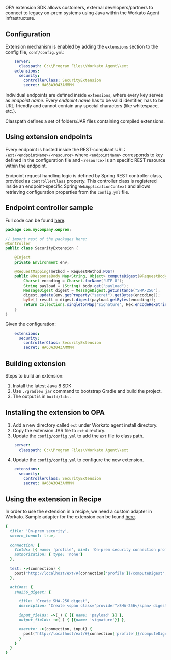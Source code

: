 
OPA extension SDK allows customers, external developers/partners to connect to legacy on-prem systems using Java within the Workato Agent infrastructure.


## Configuration

Extension mechanism is enabled by adding the `extensions` section to the config file, `conf/config.yml`:

```yml
    server:
      classpath: C:\\Program Files\\Workato Agent\\ext
    extensions:
      security:
        controllerClass: SecurityExtension
        secret: HA63A3043AMMMM
```

Individual endpoints are defined inside `extensions`, where every key serves as _endpoint name_. Every _endpoint name_ has to be valid identifier, has to be URL-friendly and cannot contain any special characters (like whitespace, etc.).

Classpath defines a set of folders/JAR files containing compiled extensions.


## Using extension endpoints

Every endpoint is hosted inside the REST-compliant URL: `/ext/<endpointName>/<resource>` where `<endpointName>` corresponds to key defined in the configuration file and `<resource>` is an specific REST resource within the endpoint.

Endpoint request handling logic is defined by Spring REST controller class, provided as `controllerClass` property. This controller class is registered inside an endpoint-specific Spring `WebApplicationContext` and allows retrieving configuration properties from the `config.yml` file.

## Endpoint controller sample

Full code can be found [here](https://github.com/workato/opa-extensions/blob/master/src/main/java/com/mycompany/onprem/SecurityExtension.java).

```java
package com.mycompany.onprem;

// import rest of the packages here:
@Controller
public class SecurityExtension {

    @Inject
    private Environment env;

    @RequestMapping(method = RequestMethod.POST)
    public @ResponseBody Map<String, Object> computeDigest(@RequestBody Map<String, Object> body) throws Exception {
        Charset encoding = Charset.forName("UTF-8");
        String payload = (String) body.get("payload");
        MessageDigest digest = MessageDigest.getInstance("SHA-256");
        digest.update(env.getProperty("secret").getBytes(encoding));
        byte[] result = digest.digest(payload.getBytes(encoding));
        return Collections.singletonMap("signature", Hex.encodeHexString(result));
    }
}
```

Given the configuration:

```yml
    extensions:
      security:
        controllerClass: SecurityExtension
        secret: HA63A3043AMMMM 
```

## Building extension

Steps to build an extension:

1. Install the latest Java 8 SDK
2. Use `./gradlew jar` command to bootstrap Gradle and build the project.
3. The output is in `build/libs`.

## Installing the extension to OPA

1. Add a new directory called `ext` under Workato agent install directory.
2. Copy the extension JAR file to `ext` directory.
3. Update the `config/config.yml` to add the `ext` file to class path.

```yml
    server:
      classpath: C:\\Program Files\\Workato Agent\\ext
```

4. Update the `config/config.yml` to configure the new extension.

```yml
    extensions:
      security:
        controllerClass: SecurityExtension
        secret: HA63A3043AMMMM
```


## Using the extension in Recipe

In order to use the extension in a recipe, we need a custom adapter in Workato. Sample adapter for the extension 
can be found [here](https://github.com/workato/connector_sdk/blob/master/custom_connectors/basic_auth/onprem_security.rb).

```ruby
{
  title: 'On-prem security',
  secure_tunnel: true,

  connection: {
    fields: [{ name: 'profile', hint: 'On-prem security connection profile' }],
    authorization: { type: 'none'}
  },

  test: ->(connection) {
    post("http://localhost/ext/#{connection['profile']}/computeDigest", { payload: 'test' }).headers('X-Workato-Connector': 'enforce')
  },

  actions: {
    sha256_digest: {

      title: 'Create SHA-256 digest',
      description: 'Create <span class="provider">SHA-256</span> digest',

      input_fields: ->(_) { [{ name: 'payload' }] },
      output_fields: ->(_) { [{name: 'signature'}] },

      execute: ->(connection, input) {
        post("http://localhost/ext/#{connection['profile']}/computeDigest", input).headers('X-Workato-Connector': 'enforce')
      }
    }
  }
}
```
